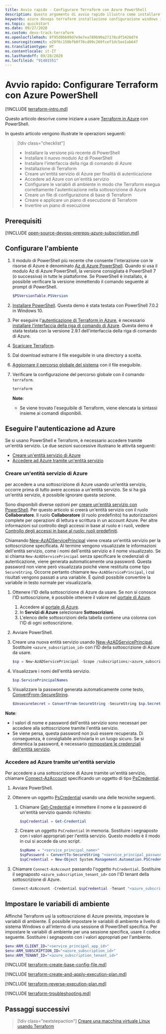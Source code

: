 ```yaml
---
title: Avvio rapido - Configurare Terraform con Azure PowerShell
description: Questo argomento di avvio rapido illustra come installare e configurare Terraform usando Azure PowerShell.
keywords: azure devops terraform installazione configurazione windows inizializzazione piano applicare esecuzione portale accesso controllo degli accessi in base al ruolo entità servizio script automatizzato powershell
ms.topic: quickstart
ms.date: 09/27/2020
ms.custom: devx-track-terraform
ms.openlocfilehash: 8f95d0bb09d7e9e7ea789b90a27178cdf5426d74
ms.sourcegitcommit: e20f6c150bfb0f76cd99c269fcef1dc5ee1ab647
ms.translationtype: HT
ms.contentlocale: it-IT
ms.lasthandoff: 09/28/2020
ms.locfileid: "91401551"
---
```

# <a name="quickstart-configure-terraform-using-azure-powershell"></a>Avvio rapido: Configurare Terraform con Azure PowerShell
 
[!INCLUDE [terraform-intro.md](includes/terraform-intro.md)]

Questo articolo descrive come iniziare a usare [Terraform in Azure](https://www.terraform.io/docs/providers/azurerm/index.html) con PowerShell.

In questo articolo vengono illustrate le operazioni seguenti:
> [!div class="checklist"]
> * Installare la versione più recente di PowerShell
> * Installare il nuovo modulo Az di PowerShell
> * Installare l'interfaccia della riga di comando di Azure
> * Installazione di Terraform
> * Creare un'entità servizio di Azure per finalità di autenticazione
> * Accedere ad Azure con un'entità servizio 
> * Configurare le variabili di ambiente in modo che Terraform esegua correttamente l'autenticazione nella sottoscrizione di Azure
> * Creare un file di configurazione di base di Terraform
> * Creare e applicare un piano di esecuzione di Terraform
> * Invertire un piano di esecuzione

## <a name="prerequisites"></a>Prerequisiti

[!INCLUDE [open-source-devops-prereqs-azure-subscription.md](../includes/open-source-devops-prereqs-azure-subscription.md)]

## <a name="configure-your-environment"></a>Configurare l'ambiente

1. Il modulo di PowerShell più recente che consente l'interazione con le risorse di Azure è denominato [Az di Azure PowerShell](/powershell/azure/new-azureps-module-az). Quando si usa il modulo Az di Azure PowerShell, la versione consigliata è PowerShell 7 (o successiva) in tutte le piattaforme. Se PowerShell è installato, è possibile verificare la versione immettendo il comando seguente al prompt di PowerShell.

    ```powershell
    $PSVersionTable.PSVersion
    ```

1. [Installare PowerShell](/powershell/scripting/install/installing-powershell-core-on-windows). Questa demo è stata testata con PowerShell 7.0.2 in Windows 10.

1. Per eseguire l'[autenticazione di Terraform in Azure](https://www.terraform.io/docs/providers/azurerm/guides/azure_cli.html), è necessario [installare l'interfaccia della riga di comando di Azure](/cli/azure/install-azure-cli-windows). Questa demo è stata testata con la versione 2.9.1 dell'interfaccia della riga di comando di Azure.

1. [Scaricare Terraform](https://www.terraform.io/downloads.html).

1. Dal download estrarre il file eseguibile in una directory a scelta.

1. [Aggiornare il percorso globale del sistema](https://stackoverflow.com/questions/1618280/where-can-i-set-path-to-make-exe-on-windows) con il file eseguibile.

1. Verificare la configurazione del percorso globale con il comando `terraform`.

    ```powershell
    terraform
    ```

    **Note**:
    - Se viene trovato l'eseguibile di Terraform, viene elencata la sintassi insieme ai comandi disponibili.

## <a name="authenticate-to-azure"></a>Eseguire l'autenticazione ad Azure

Se si usano PowerShell e Terraform, è necessario accedere tramite un'entità servizio. Le due sezioni successive illustrano le attività seguenti:

- [Creare un'entità servizio di Azure](#create-an-azure-service-principal)
- [Accedere ad Azure tramite un'entità servizio](#log-in-to-azure-using-a-service-principal)


### <a name="span-idcreate-an-azure-service-principalcreate-an-azure-service-principal"></a><span id="create-an-azure-service-principal"/>Creare un'entità servizio di Azure

per accedere a una sottoscrizione di Azure usando un'entità servizio, occorre prima di tutto avere accesso a un'entità servizio. Se si ha già un'entità servizio, è possibile ignorare questa sezione.

Sono disponibili diverse opzioni per [creare un'entità servizio con PowerShell](/powershell/azure/create-azure-service-principal-azureps). Per questo articolo si creerà un'entità servizio con il ruolo **Collaboratore**. Il ruolo **Collaboratore** (il ruolo predefinito) ha autorizzazioni complete per operazioni di lettura e scrittura in un account Azure. Per altre informazioni sul controllo degli accessi in base al ruolo e i ruoli, vedere [Controllo degli accessi in base al ruolo: ruoli predefiniti](/azure/active-directory/role-based-access-built-in-roles).

Chiamando [New-AzADServicePrincipal](/powershell/module/Az.Resources/New-AzADServicePrincipal) viene creata un'entità servizio per la sottoscrizione specificata. Al termine vengono visualizzate le informazioni dell'entità servizio, come i nomi dell'entità servizio e il nome visualizzato. Se si chiama `New-AzADServicePrincipal` senza specificare le credenziali di autenticazione, viene generata automaticamente una password. Questa password non viene però visualizzata poiché viene restituita come tipo `SecureString`. Occorre pertanto chiamare `New-AzADServicePrincipal`, i cui risultati vengono passati a una variabile. È quindi possibile convertire la variabile in testo normale per visualizzarla.

1. Ottenere l'ID della sottoscrizione di Azure da usare. Se non si conosce l'ID sottoscrizione, è possibile ottenere il valore nel [portale di Azure](https://portal.azure.com/).

    1. Accedere al [portale di Azure](https://portal.azure.com/).
    1. In **Servizi di Azure** selezionare **Sottoscrizioni**.
    1. L'elenco delle sottoscrizioni della tabella contiene una colonna con l'ID di ogni sottoscrizione.

1. Avviare PowerShell.

1. Creare una nuova entità servizio usando [New-AzADServicePrincipal](/powershell/module/az.resources/new-azadserviceprincipal). Sostituire `<azure_subscription_id>` con l'ID della sottoscrizione di Azure da usare.

    ```powershell
    $sp = New-AzADServicePrincipal -Scope /subscriptions/<azure_subscription_id>
    ```

1. Visualizzare i nomi dell'entità servizio.

    ```powershell
    $sp.ServicePrincipalNames
    ```

1. Visualizzare la password generata automaticamente come testo, [ConvertFrom-SecureString](/powershell/module/microsoft.powershell.security/convertfrom-securestring).

    ```powershell
    $UnsecureSecret = ConvertFrom-SecureString -SecureString $sp.Secret -AsPlainText
    ```

**Note**:

- I valori di nome e password dell'entità servizio sono necessari per accedere alla sottoscrizione tramite l'entità servizio.
- Se viene persa, questa password non può essere recuperata. Di conseguenza, è consigliabile archiviarla in un luogo sicuro. Se si dimentica la password, è necessario [reimpostare le credenziali dell'entità servizio](/powershell/azure/create-azure-service-principal-azureps#reset-credentials).

### <a name="span-idlog-in-to-azure-using-a-service-principallog-in-to-azure-using-a-service-principal"></a><span id="log-in-to-azure-using-a-service-principal"/>Accedere ad Azure tramite un'entità servizio

Per accedere a una sottoscrizione di Azure tramite un'entità servizio, chiamare [Connect-AzAccount](/powershell/module/az.accounts/Connect-AzAccount) specificando un oggetto di tipo [PsCredential](/dotnet/api/system.management.automation.pscredential).

1. Avviare PowerShell.

1. Ottenere un oggetto [PsCredential](/dotnet/api/system.management.automation.pscredential) usando una delle tecniche seguenti.

    1. Chiamare [Get-Credential](/powershell/module/microsoft.powershell.security/get-credential) e immettere il nome e la password di un'entità servizio quando richiesto:

        ```powershell
        $spCredential = Get-Credential
        ```

    1. Creare un oggetto `PsCredential` in memoria. Sostituire i segnaposto con i valori appropriati per l'entità servizio. Questo modello è il modo in cui si accede da uno script.

        ```powershell
        $spName = "<service_principal_name>"
        $spPassword = ConvertTo-SecureString "<service_principal_password>" -AsPlainText -Force
        $spCredential = New-Object System.Management.Automation.PSCredential($spName , $spPassword)
        ```

1. Chiamare `Connect-AzAccount` passando l'oggetto `PsCredential`. Sostituire il segnaposto `<azure_subscription_tenant_id>` con l'ID tenant della sottoscrizione di Azure.

    ```powershell
    Connect-AzAccount -Credential $spCredential -Tenant "<azure_subscription_tenant_id>" -ServicePrincipal
    ```

## <a name="set-environment-variables"></a>Impostare le variabili di ambiente

Affinché Terraform usi la sottoscrizione di Azure prevista, impostare le variabili di ambiente. È possibile impostare le variabili di ambiente a livello di sistema Windows o all'interno di una sessione di PowerShell specifica. Per impostare le variabili di ambiente per una sessione specifica, usare il codice seguente. Sostituire i segnaposto con i valori appropriati per l'ambiente.

```powershell
$env:ARM_CLIENT_ID="<service_principal_app_id>"
$env:ARM_SUBSCRIPTION_ID="<azure_subscription_id>"
$env:ARM_TENANT_ID="<azure_subscription_tenant_id>"
```

[!INCLUDE [terraform-create-base-config-file.md](includes/terraform-create-base-config-file.md)]

[!INCLUDE [terraform-create-and-apply-execution-plan.md](includes/terraform-create-and-apply-execution-plan.md)]

[!INCLUDE [terraform-reverse-execution-plan.md](includes/terraform-reverse-execution-plan.md)]

[!INCLUDE [terraform-troubleshooting.md](includes/terraform-troubleshooting.md)]

## <a name="next-steps"></a>Passaggi successivi

> [!div class="nextstepaction"]
> [Creare una macchina virtuale Linux usando Terraform](create-linux-virtual-machine-with-infrastructure.md)

